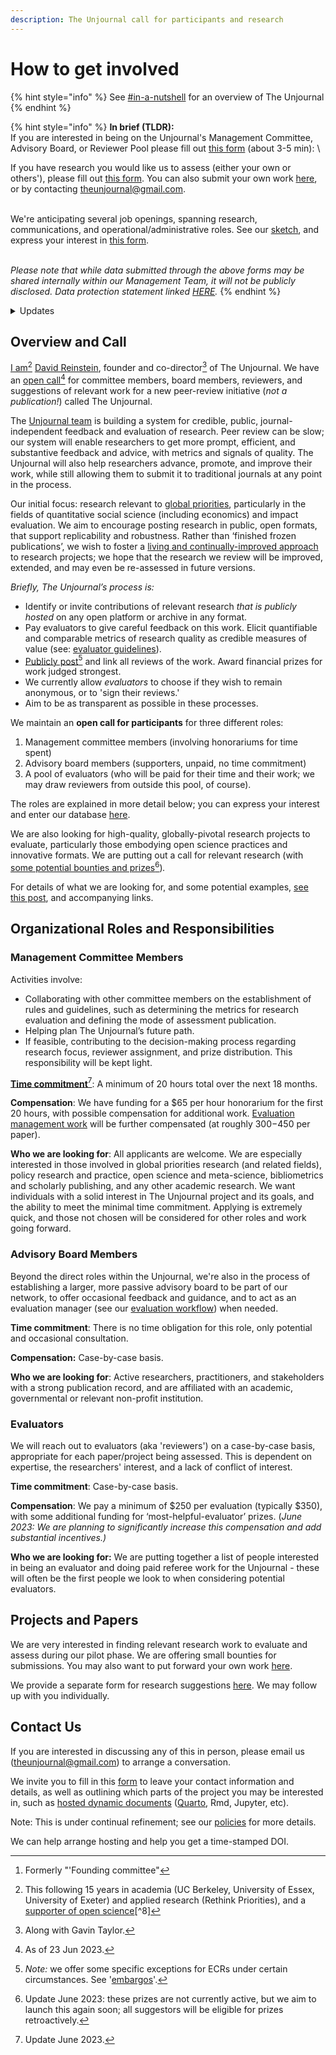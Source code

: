 ```yaml
---
description: The Unjournal call for participants and research
---
```


# How to get involved

{% hint style="info" %}
See [#in-a-nutshell](<../../README (1).md#in-a-nutshell> "mention") for an overview of The Unjournal
{% endhint %}

{% hint style="info" %}
**In brief (TLDR):**\
If you are interested in being on the Unjournal's Management Committee, Advisory Board, or Reviewer Pool please fill out [this form](https://airtable.com/shrtMv4hNlv8aL7Yy) (about 3-5 min): \


If you have research you would like us to assess (either your own or others'), please fill out [this form](https://airtable.com/shrdHHI0zK7rkJCP3). You can also submit your own work [here](https://unjournaldev.cloud68.co/login), or by contacting [theunjournal@gmail.com](mailto:theunjournal@gmail.com).

\
We're anticipating several job openings, spanning research, communications, and operational/administrative roles. See our [sketch](https://docs.google.com/document/d/1TPtHgqk-2fR9il6BrNtQA-PIKCounidzcBgGU58tgEg/edit), and express your interest in [this form](https://airtable.com/shrxGwooWtwZqY8cd).

\
_Please note that while data submitted through the above forms may be shared internally within our Management Team, it will not be publicly disclosed. Data protection statement linked_ [_HERE_](https://bit.ly/46y0LqH)_._
{% endhint %}

<details>

<summary>Updates</summary>

**June 2023:** We are expanding the [Management Committee](#user-content-fn-1)[^1], the Advisory Board, and the Reviewer pool. We also anticipate hiring/contracting for several roles.&#x20;



**Dec. 2022:** "_Needs are ongoing_". We have chosen people for the Founding Committee, but please complete the form anyways if you are interested. We're still very interested in people for the Advisory Board and Reviewer Pool, and aim to expand the Management Committee soon.

_Update/reminder Oct 2022: Authors_ of evaluated papers will be eligible for our [Impactful Research Prizes](https://docs.google.com/document/d/1DAgVYq0LW5\_sx30XP7PeM3isBzsxvivqzxDFsZao7TA/edit?usp=sharing) (initial prizes: ~~$2000~~, $2500, $1000)

</details>

## Overview and Call

[I am](#user-content-fn-2)[^2] [David Reinstein](https://www.davidreinstein.org/), founder and co-director[^3] of The Unjournal. We have an [open call](#user-content-fn-4)[^4] for committee members, board members, reviewers, and suggestions of relevant work for a new peer-review initiative (_not a publication!_) called The Unjournal.

The [Unjournal team](https://effective-giving-marketing.gitbook.io/unjournal-x-ea-and-global-priorities-research/master/discussion-team/who-are-we-our-team) is building a system for credible, public, journal-independent feedback and evaluation of research. Peer review can be slow; our system will enable researchers to get more prompt, efficient, and substantive feedback and advice, with metrics and signals of quality. The Unjournal will also help researchers advance, promote, and improve their work, while still allowing them to submit it to traditional journals at any point in the process.

Our initial focus: research relevant to [global priorities](https://globalprioritiesinstitute.org), particularly in the fields of quantitative social science (including economics) and impact evaluation. We aim to encourage posting research in public, open formats, that support replicability and robustness. Rather than ‘finished frozen publications’, we wish to foster a [living and continually-improved approach](../../benefits-and-features/living-research-projects.md) to research projects; we hope that the research we review will be improved, extended, and may even be re-assessed in future versions.

_Briefly, The Unjournal’s process is:_

* Identify or invite contributions of relevant research _that is publicly hosted_ on any open platform or archive in any format.
* Pay evaluators to give careful feedback on this work. Elicit quantifiable and comparable metrics of research quality as credible measures of value (see: [evaluator guidelines](../../policies-projects-evaluation-workflow/evaluation/guidelines-for-evaluators/)).
* [Publicly post](#user-content-fn-5)[^5] and link all reviews of the work. Award financial prizes for work judged strongest.
* We currently allow _evaluators_ to choose if they wish to remain anonymous, or to 'sign their reviews.'
* Aim to be as transparent as possible in these processes.



We maintain an **open call for participants** for three different roles:

1. Management committee members (involving honorariums for time spent)
2. Advisory board members (supporters, unpaid, no time commitment)
3. A pool of evaluators (who will be paid for their time and their work; we may draw reviewers from outside this pool, of course).

The roles are explained in more detail below; you can express your interest and enter our database [here](https://airtable.com/shrtMv4hNlv8aL7Yy).

We are also looking for high-quality, globally-pivotal research projects to evaluate, particularly those embodying open science practices and innovative formats. We are putting out a call for relevant research (with [some potential bounties and prizes](#user-content-fn-6)[^6])_._&#x20;

For details of what we are looking for, and some potential examples, [see this post](https://forum.effectivealtruism.org/posts/kftzYdmZf4nj2ExN7/what-pivotal-and-useful-research-would-you-like-to-see), and accompanying links.

## Organizational Roles and Responsibilities

### **Management Committee Members**&#x20;

Activities involve:

* Collaborating with other committee members on the establishment of rules and guidelines, such as determining the metrics for research evaluation and defining the mode of assessment publication.
* Helping plan The Unjournal’s future path.
* If feasible, contributing to the decision-making process regarding research focus, reviewer assignment, and prize distribution. This responsibility will be kept light.

[**Time commitment**](#user-content-fn-7)[^7]: A minimum of 20 hours total over the next 18 months.

**Compensation**: We have funding for a $65 per hour honorarium for the first 20 hours, with possible compensation for additional work. [Evaluation management work](../../management-tech-details-discussion/management-process/) will be further compensated (at roughly $300-$450 per paper).&#x20;

**Who we are looking for**: All applicants are welcome. We are especially interested in those involved in global priorities research (and related fields), policy research and practice, open science and meta-science, bibliometrics and scholarly publishing, and any other academic research. We want individuals with a solid interest in The Unjournal project and its goals, and the ability to meet the minimal time commitment. Applying is extremely quick, and those not chosen will be considered for other roles and work going forward.

### **Advisory Board Members**

Beyond the direct roles within the Unjournal, we're also in the process of establishing a larger, more passive advisory board to be part of our network, to offer occasional feedback and guidance, and to act as an evaluation manager (see our [evaluation workflow](../../our-policies-evaluation-and-workflow/mapping-evaluation-workflow.md)) when needed.&#x20;

**Time commitment**: There is no time obligation for this role, only potential and occasional consultation.&#x20;

**Compensation:** Case-by-case basis.

**Who we are looking for**: Active researchers, practitioners, and stakeholders with a strong publication record, and are affiliated with an academic, governmental or relevant non-profit institution.

### **Evaluators**

We will reach out to evaluators (aka 'reviewers') on a case-by-case basis, appropriate for each paper/project being assessed. This is dependent on expertise, the researchers' interest, and a lack of conflict of interest.&#x20;

**Time commitment**: Case-by-case basis.

**Compensation**: We pay a minimum of $250 per evaluation (typically $350), with some additional funding for ‘most-helpful-evaluator’ prizes. (_June 2023: We are planning to significantly increase this compensation and add substantial incentives.)_

**Who we are looking for:** We are putting together a list of people interested in being an evaluator and doing paid referee work for the Unjournal - these will often be the first people we look to when considering potential evaluators.&#x20;

## **Projects and Papers**

We are very interested in finding relevant research work to evaluate and assess during our pilot phase. We are offering small bounties for submissions. You may also want to put forward your own work [here](https://unjournaldev.cloud68.co/login).

We provide a separate form for research suggestions [here](https://airtable.com/shrdHHI0zK7rkJCP3). We may follow up with you individually.

## Contact Us

If you are interested in discussing any of this in person, please email us ([theunjournal@gmail.com](mailto:theunjournal@gmail.com)) to arrange a conversation.

We invite you to fill in this [form](https://airtable.com/shrW9xpIrxNGfxkXW) to leave your contact information and details, as well as outlining which parts of the project you may be interested in, such as [hosted dynamic documents](../../benefits-and-features/benefits-of-dynamic-documents.md) ([Quarto](https://quarto.org/), Rmd, Jupyter, etc).

Note: This is under continual refinement; see our [policies](../../policies-projects-evaluation-workflow/) for more details.

We can help arrange hosting and help you get a time-stamped DOI.

[^1]: Formerly "'Founding committee"

[^2]: This following 15 years in academia (UC Berkeley, University of Essex, University of Exeter) and applied research (Rethink Priorities),  and a [supporter of open science](#user-content-fn-8)[^8]

[^3]: Along with Gavin Taylor.

[^4]: As of 23 Jun 2023.

[^5]: _Note:_ we offer some specific exceptions for ECRs under certain circumstances. See '[embargos](https://effective-giving-marketing.gitbook.io/the-unjournal-project-and-communication-space/faq-interaction/for-researchers-authors#conditional-embargo)'.

[^6]: Update June 2023: these prizes are not currently active, but we aim to launch this again soon; all suggestors will be eligible for prizes retroactively.

[^7]: Update June 2023.
